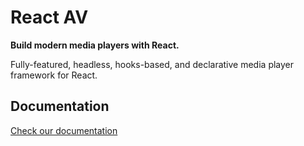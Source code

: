 # React AV

**Build modern media players with React.**

Fully-featured, headless, hooks-based, and declarative media player framework for React.

## Documentation

[Check our documentation](https://react-av.vercel.app/)
